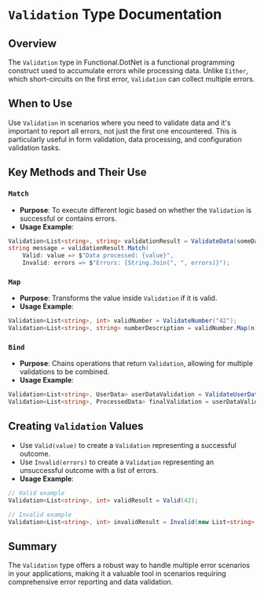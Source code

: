 # `Validation` Type Documentation

## Overview

The `Validation` type in Functional.DotNet is a functional programming construct used to accumulate errors while processing data. Unlike `Either`, which short-circuits on the first error, `Validation` can collect multiple errors.

## When to Use

Use `Validation` in scenarios where you need to validate data and it's important to report all errors, not just the first one encountered. This is particularly useful in form validation, data processing, and configuration validation tasks.

## Key Methods and Their Use

### `Match`

- **Purpose**: To execute different logic based on whether the `Validation` is successful or contains errors.
- **Usage Example**:

```csharp
Validation<List<string>, string> validationResult = ValidateData(someData);
string message = validationResult.Match(
    Valid: value => $"Data processed: {value}",
    Invalid: errors => $"Errors: {String.Join(", ", errors)}");
```

### `Map`

- **Purpose**: Transforms the value inside `Validation` if it is valid.
- **Usage Example**:

```csharp
Validation<List<string>, int> validNumber = ValidateNumber("42");
Validation<List<string>, string> numberDescription = validNumber.Map(n => $"Number is: {n}");
```

### `Bind`

- **Purpose**: Chains operations that return `Validation`, allowing for multiple validations to be combined.
- **Usage Example**:

```csharp
Validation<List<string>, UserData> userDataValidation = ValidateUserData(userData);
Validation<List<string>, ProcessedData> finalValidation = userDataValidation.Bind(data => ProcessData(data));
```

## Creating `Validation` Values

- Use `Valid(value)` to create a `Validation` representing a successful outcome.
- Use `Invalid(errors)` to create a `Validation` representing an unsuccessful outcome with a list of errors.
- **Usage Example**:

```csharp
// Valid example
Validation<List<string>, int> validResult = Valid(42);

// Invalid example
Validation<List<string>, int> invalidResult = Invalid(new List<string> { "Error 1", "Error 2" });
```

## Summary

The `Validation` type offers a robust way to handle multiple error scenarios in your applications, making it a valuable tool in scenarios requiring comprehensive error reporting and data validation.
